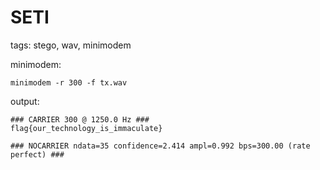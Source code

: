 # SETI

tags: stego, wav, minimodem

minimodem: 

```minimodem -r 300 -f tx.wav```

output:
```
### CARRIER 300 @ 1250.0 Hz ###
flag{our_technology_is_immaculate}

### NOCARRIER ndata=35 confidence=2.414 ampl=0.992 bps=300.00 (rate perfect) ###
```
